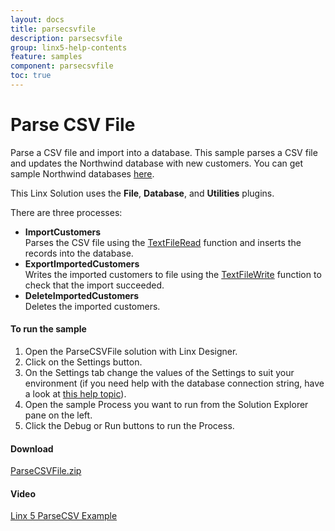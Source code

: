 ```yaml
---
layout: docs
title: parsecsvfile
description: parsecsvfile
group: linx5-help-contents
feature: samples
component: parsecsvfile
toc: true
---
```

Parse CSV File
==============

Parse a CSV file and import into a database.
This sample parses a CSV file and updates the Northwind database with new customers. You can get sample Northwind databases [here](https://code.google.com/p/northwindextended/downloads/list).

This Linx Solution uses the **File**, **Database**, and **Utilities** plugins.

There are three processes:
  
- **ImportCustomers**  
  Parses the CSV file using the [TextFileRead](https://linx.software/plugins/File/Functions/TextFileRead/) function and inserts the records into the database.
- **ExportImportedCustomers**  
  Writes the imported customers to file using the [TextFileWrite](https://linx.software/plugins/File/Functions/TextFileWrite/) function to check that the import succeeded.
- **DeleteImportedCustomers**  
  Deletes the imported customers.

#### To run the sample

1. Open the ParseCSVFile solution with Linx Designer.
1. Click on the Settings button.
1. On the Settings tab change the values of the Settings to suit your environment (if you need help with the database connection string, have a look at [this help topic](https://linx.software/plugins/Database/Functions/ExecuteSQL/)).
1. Open the sample Process you want to run from the Solution Explorer pane on the left.
1. Click the Debug or Run buttons to run the Process.

#### Download
[ParseCSVFile.zip](ParseCSVFile.zip)

#### Video
[Linx 5 ParseCSV Example ](https://www.youtube.com/watch?v=dogbt9zQZAE)

